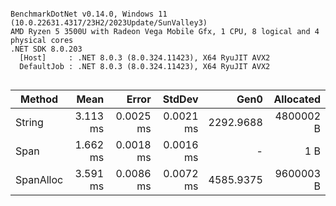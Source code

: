 ```

BenchmarkDotNet v0.14.0, Windows 11 (10.0.22631.4317/23H2/2023Update/SunValley3)
AMD Ryzen 5 3500U with Radeon Vega Mobile Gfx, 1 CPU, 8 logical and 4 physical cores
.NET SDK 8.0.203
  [Host]     : .NET 8.0.3 (8.0.324.11423), X64 RyuJIT AVX2
  DefaultJob : .NET 8.0.3 (8.0.324.11423), X64 RyuJIT AVX2


```
| Method    | Mean     | Error     | StdDev    | Gen0      | Allocated |
|---------- |---------:|----------:|----------:|----------:|----------:|
| String    | 3.113 ms | 0.0025 ms | 0.0021 ms | 2292.9688 | 4800002 B |
| Span      | 1.662 ms | 0.0018 ms | 0.0016 ms |         - |       1 B |
| SpanAlloc | 3.591 ms | 0.0086 ms | 0.0072 ms | 4585.9375 | 9600003 B |
